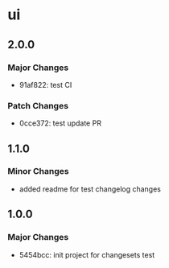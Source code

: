 # ui

## 2.0.0

### Major Changes

- 91af822: test CI

### Patch Changes

- 0cce372: test update PR

## 1.1.0

### Minor Changes

- added readme for test changelog changes

## 1.0.0

### Major Changes

- 5454bcc: init project for changesets test

